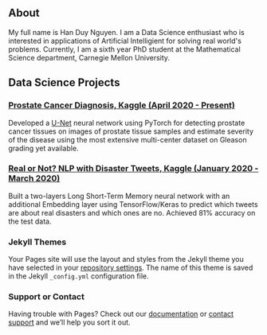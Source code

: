 ## About 
My full name is Han Duy Nguyen. I am a Data Science enthusiast who is interested in applications of Artificial Intelligient for solving real world's problems. 
Currently, I am a sixth year PhD student at the Mathematical Science department, Carnegie Mellon University.


## Data Science Projects

### [Prostate Cancer Diagnosis, Kaggle (April 2020 - Present)](https://www.kaggle.com/hannguyen/prostrate-cancer-detection)
Developed  a  [U-Net](https://arxiv.org/pdf/1505.04597.pdf)  neural  network  using  PyTorch  for  detecting  prostate  cancer tissues on  images  of prostate tissue samples and estimate severity of the disease using the most extensive multi-center dataset on Gleason grading yet available.

### [Real or Not? NLP with Disaster Tweets, Kaggle (January 2020 - March 2020)](https://github.com/HanDuyNguyen/Projects/blob/master/True%20or%20Fake%20news%20prediction/Embedding_and_LSTM.ipynb)
Built a two-layers Long Short-Term Memory neural network with an additional Embedding layer using TensorFlow/Keras to predict which tweets are about real disasters and which ones are no. Achieved 81% accuracy on the test data.



### Jekyll Themes

Your Pages site will use the layout and styles from the Jekyll theme you have selected in your [repository settings](https://github.com/HanDuyNguyen/HanDuyNguyen.github.io/settings). The name of this theme is saved in the Jekyll `_config.yml` configuration file.

### Support or Contact

Having trouble with Pages? Check out our [documentation](https://docs.github.com/categories/github-pages-basics/) or [contact support](https://github.com/contact) and we’ll help you sort it out.
